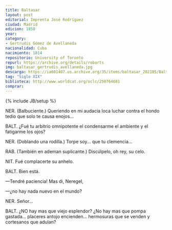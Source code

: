 ```yaml
---
title: Baltasar
layout: post
editorial: Imprenta José Rodríguez
ciudad: Madrid
edicion: 1858
year: 
category: 
- Gertrudis Gómez de Avellaneda
nacionalidad: Cuba
nacimiento: 1814
repositorio: University of Toronto
repurl: https://archive.org/details/robarts
img: baltasar_gertrudis_avellaneda.jpg
descarga: https://ia601407.us.archive.org/35/items/baltasar_202105/Baltasar.pdf
tag: "Siglo XIX"
biblioteca: http://www.worldcat.org/oclc/250764681
comprar: 
---
```

{% include JB/setup %}

NER. (Balbuciente.) Queriendo en mi audacia loca luchar contra el hondo tedio que solo  te causa enojos...
 
BALT. ¿Fué tu arbitrio  omnipotente el condensarme el ambiente y el fatigarme los ojos?  
 
NER. (Doblando una rodilla.) Torpe soy... que tu clemencia...
 
RAB. (También en ademan suplicante.) Discúlpelo, oh rey, su celo.  
 
NIT. Fué complacerte su anhelo. 
 
BALT. Bien está. 
 
—Tendré  paciencia!  Mas  di,  Neregel,
 
—¿no  hay  nada  nuevo  en  el  mundo?  

NER. Señor...
 
BALT. ¿NO hay mas que viejo esplendor? ¿No hay mas que pompa gastada... placeres antojo encienden... hermosuras  que se venden y cortesanos que adulan? 
